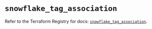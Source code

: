 # `snowflake_tag_association`

Refer to the Terraform Registry for docs: [`snowflake_tag_association`](https://registry.terraform.io/providers/snowflakedb/snowflake/2.6.0/docs/resources/tag_association).
